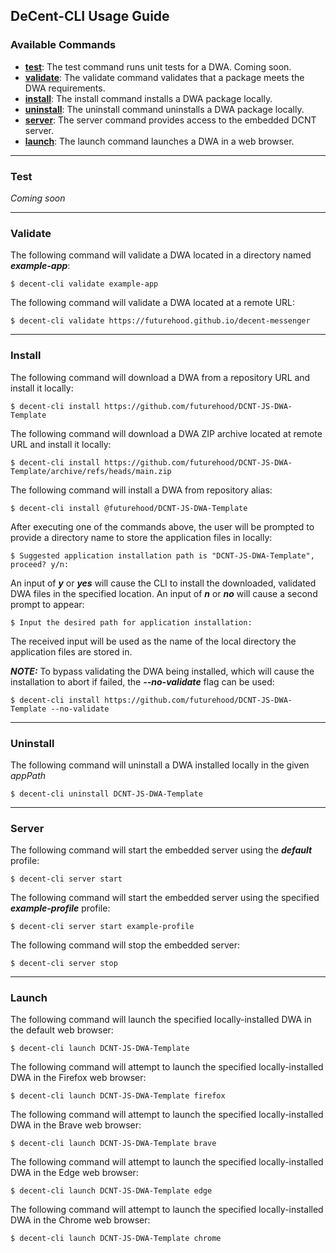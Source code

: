 ## DeCent-CLI Usage Guide

### Available Commands
- **<a href="#test">test</a>**: The test command runs unit tests for a DWA. Coming soon.
- **<a href="#validate">validate</a>**: The validate command validates that a package meets the DWA requirements.
- **<a href="#install">install</a>**: The install command installs a DWA package locally.
- **<a href="#uninstall">uninstall</a>**: The uninstall command uninstalls a DWA package locally.
- **<a href="#server">server</a>**: The server command provides access to the embedded DCNT server.
- **<a href="#launch">launch</a>**: The launch command launches a DWA in a web browser.

<hr/>

### Test

*Coming soon*

<hr/>

### Validate

The following command will validate a DWA located in a directory named ***example-app***:

    $ decent-cli validate example-app

The following command will validate a DWA located at a remote URL:

    $ decent-cli validate https://futurehood.github.io/decent-messenger

<hr/>

### Install

The following command will download a DWA from a repository URL and install it locally:

    $ decent-cli install https://github.com/futurehood/DCNT-JS-DWA-Template

The following command will download a DWA ZIP archive located at remote URL and install it locally:

    $ decent-cli install https://github.com/futurehood/DCNT-JS-DWA-Template/archive/refs/heads/main.zip

The following command will install a DWA from repository alias:

    $ decent-cli install @futurehood/DCNT-JS-DWA-Template


After executing one of the commands above, the user will be prompted to provide a directory name to store the application files in locally:

    $ Suggested application installation path is "DCNT-JS-DWA-Template", proceed? y/n:

An input of ***y*** or ***yes*** will cause the CLI to install the downloaded, validated DWA files in the specified location. An input of ***n*** or ***no*** will cause a second prompt to appear:

    $ Input the desired path for application installation:

The received input will be used as the name of the local directory the application files are stored in.

***NOTE:*** To bypass validating the DWA being installed, which will cause the installation to abort if failed, the ***--no-validate*** flag can be used:

    $ decent-cli install https://github.com/futurehood/DCNT-JS-DWA-Template --no-validate

<hr/>

### Uninstall

The following command will uninstall a DWA installed locally in the given *appPath*

    $ decent-cli uninstall DCNT-JS-DWA-Template

<hr/>

### Server

The following command will start the embedded server using the ***default*** profile:

    $ decent-cli server start

The following command will start the embedded server using the specified ***example-profile*** profile:

    $ decent-cli server start example-profile

The following command will stop the embedded server:

    $ decent-cli server stop

<hr/>

### Launch

The following command will launch the specified locally-installed DWA in the default web browser:

    $ decent-cli launch DCNT-JS-DWA-Template

The following command will attempt to launch the specified locally-installed DWA in the Firefox web browser:

    $ decent-cli launch DCNT-JS-DWA-Template firefox

The following command will attempt to launch the specified locally-installed DWA in the Brave web browser:

    $ decent-cli launch DCNT-JS-DWA-Template brave

The following command will attempt to launch the specified locally-installed DWA in the Edge web browser:

    $ decent-cli launch DCNT-JS-DWA-Template edge

The following command will attempt to launch the specified locally-installed DWA in the Chrome web browser:

    $ decent-cli launch DCNT-JS-DWA-Template chrome
